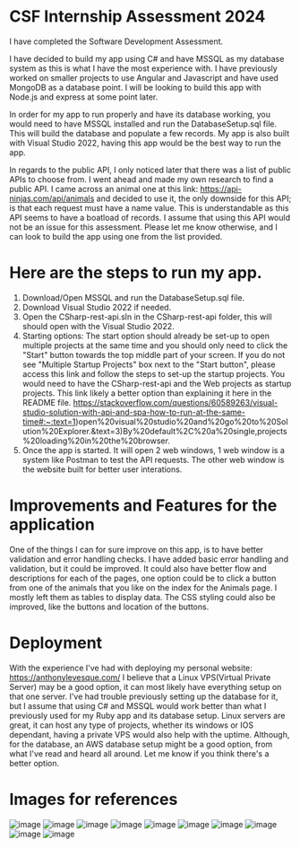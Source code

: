# CSF Internship Assessment 2024

I have completed the Software Development Assessment.

I have decided to build my app using C# and have MSSQL as my database system as this is what I have the most experience with. I have previously worked on smaller projects to use Angular and Javascript and have used MongoDB as a database point. I will be looking to build this app with Node.js and express at some point later.

In order for my app to run properly and have its database working, you would need to have MSSQL installed and run the DatabaseSetup.sql file. This will build the database and populate a few records.
My app is also built with Visual Studio 2022, having this app would be the best way to run the app.

In regards to the public API, I only noticed later that there was a list of public APIs to choose from. I went ahead and made my own research to find a public API. I came across an animal one at this link: https://api-ninjas.com/api/animals and decided to use it, the only downside for this API; is that each request must have a name value. This is understandable as this API seems to have a boatload of records. I assume that using this API would not be an issue for this assessment. Please let me know otherwise, and I can look to build the app using one from the list provided.

# Here are the steps to run my app.
1. Download/Open MSSQL and run the DatabaseSetup.sql file.
2. Download Visual Studio 2022 if needed.
3. Open the CSharp-rest-api.sln in the CSharp-rest-api folder, this will should open with the Visual Studio 2022.
4. Starting options: The start option should already be set-up to open multiple projects at the same time and you should only need to click the "Start" button towards the top middle part of your screen. If you do not see "Multiple Startup Projects" box next to the "Start button", please access this link and follow the steps to set-up the startup projects. You would need to have the CSharp-rest-api and the Web projects as startup projects. This link likely a better option than explaining it here in the README file. https://stackoverflow.com/questions/60589263/visual-studio-solution-with-api-and-spa-how-to-run-at-the-same-time#:~:text=1)open%20visual%20studio%20and%20go%20to%20Solution%20Explorer.&text=3)By%20default%2C%20a%20single,projects%20loading%20in%20the%20browser.
5. Once the app is started. It will open 2 web windows, 1 web window is a system like Postman to test the API requests. The other web window is the website built for better user interations.

# Improvements and Features for the application
One of the things I can for sure improve on this app, is to have better validation and error handling checks. I have added basic error handling and validation, but it could be improved.
It could also have better flow and descriptions for each of the pages, one option could be to click a button from one of the animals that you like on the index for the Animals page. I mostly left them as tables to display data. The CSS styling could also be improved, like the buttons and location of the buttons.

# Deployment
With the experience I've had with deploying my personal website: https://anthonylevesque.com/ I believe that a Linux VPS(Virtual Private Server) may be a good option, it can most likely have everything setup on that one server. I've had trouble previously setting up the database for it, but I assume that using C# and MSSQL would work better than what I previously used for my Ruby app and its database setup. Linux servers are great, it can host any type of projects, whether its windows or IOS dependant, having a private VPS would also help with the uptime. Although, for the database, an AWS database setup might be a good option, from what I've read and heard all around. Let me know if you think there's a better option.

# Images for references
![image](https://github.com/ALevesque03/CSFIntershipAssessment2024/assets/93732487/70cd0e48-02dd-48e0-a09b-aa8795794055)
![image](https://github.com/ALevesque03/CSFIntershipAssessment2024/assets/93732487/dfac5192-44fd-4e97-a9bf-c014b49d2222)
![image](https://github.com/ALevesque03/CSFIntershipAssessment2024/assets/93732487/004696b4-edbf-4470-9022-ac4907db71c9)
![image](https://github.com/ALevesque03/CSFIntershipAssessment2024/assets/93732487/a1d2b5e8-e642-4693-8b63-85f9a4497272)
![image](https://github.com/ALevesque03/CSFIntershipAssessment2024/assets/93732487/597ca03c-e386-4fee-994b-e7ee10c67c25)
![image](https://github.com/ALevesque03/CSFIntershipAssessment2024/assets/93732487/ab489743-47b9-4af1-b925-f2f9dee32d6a)
![image](https://github.com/ALevesque03/CSFIntershipAssessment2024/assets/93732487/31187dd0-5674-4f48-98fb-f67cf4131f5f)
![image](https://github.com/ALevesque03/CSFIntershipAssessment2024/assets/93732487/60bf3e56-9623-4909-b7e8-2bc386347058)
![image](https://github.com/ALevesque03/CSFIntershipAssessment2024/assets/93732487/575f10b5-d7de-4136-80d4-295b90070371)
![image](https://github.com/ALevesque03/CSFIntershipAssessment2024/assets/93732487/809210e6-4958-43d1-9636-0e35f47a4971)
